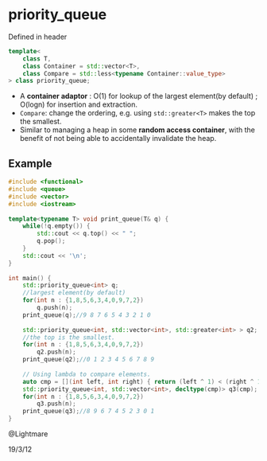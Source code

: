 # priority_queue
Defined in header <queue>
```cpp
template<
    class T,
    class Container = std::vector<T>,
    class Compare = std::less<typename Container::value_type>
> class priority_queue;
```
- A **container adaptor** : O(1) for lookup of the largest element(by default) ; O(logn) for insertion and extraction.
- ```Compare```: change the ordering, e.g. using ```std::greater<T>``` makes the top the smallest.
- Similar to managing a heap in some **random access container**, with the benefit of not being able to accidentally invalidate the heap.
## Example
```cpp
#include <functional>
#include <queue>
#include <vector>
#include <iostream>
 
template<typename T> void print_queue(T& q) {
    while(!q.empty()) {
        std::cout << q.top() << " ";
        q.pop();
    }
    std::cout << '\n';
}
 
int main() {
    std::priority_queue<int> q; 
    //largest element(by default)
    for(int n : {1,8,5,6,3,4,0,9,7,2})
        q.push(n); 
    print_queue(q);//9 8 7 6 5 4 3 2 1 0 
 
    std::priority_queue<int, std::vector<int>, std::greater<int> > q2;
    //the top is the smallest.
    for(int n : {1,8,5,6,3,4,0,9,7,2})
        q2.push(n);
    print_queue(q2);//0 1 2 3 4 5 6 7 8 9
 
    // Using lambda to compare elements.
    auto cmp = [](int left, int right) { return (left ^ 1) < (right ^ 1);};
    std::priority_queue<int, std::vector<int>, decltype(cmp)> q3(cmp); 
    for(int n : {1,8,5,6,3,4,0,9,7,2})
        q3.push(n); 
    print_queue(q3);//8 9 6 7 4 5 2 3 0 1 
}
```



@Lightmare

19/3/12